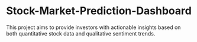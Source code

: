# Stock-Market-Prediction-Dashboard
This project aims to provide investors with actionable insights based on both quantitative stock data and qualitative sentiment trends.
